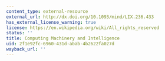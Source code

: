 ```yaml
---
content_type: external-resource
external_url: http://dx.doi.org/10.1093/mind/LIX.236.433
has_external_license_warning: true
license: https://en.wikipedia.org/wiki/All_rights_reserved
status: ''
title: Computing Machinery and Intelligence
uid: 2f1e92fc-6960-431d-abab-4b2622fa027d
wayback_url: ''
---
```

